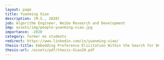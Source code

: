 ```yaml
---
layout: page
title: Yuanming Xiao
description: (M.S., 2020)
job: Algorithm Engineer, Weibo Research and Development
img: assets/img/people-yuanming-xiao.jpg
importance: -2020
category: former ms students
redirect: https://www.linkedin.com/in/yuanming-xiao/
thesis-title: Embedding Preference Elicitation Within the Search for DCOP Solutions
thesis-url: /assets/pdf/thesis-Xiao20.pdf
---
```

